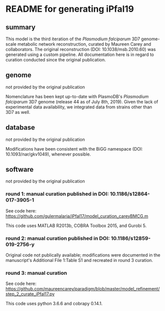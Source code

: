 # README for generating iPfal19

## summary 

This model is the third iteration of the *Plasmodium falciparum* 3D7 genome-scale metabolic network reconstruction, curated by Maureen Carey and collaborators. The original reconstruction (DOI: 10.1038/msb.2010.60) was generated using a custom pipeline. All documentation here is in regard to curation conducted since the original publication.

## genome

not provided by the original publication

Nomenclature has been kept up-to-date with PlasmoDB's *Plasmodium falciparum* 3D7 genome (release 44 as of July 8th, 2019). Given the lack of experimental data availability, we integrated data from strains other than 3D7 as well.

## database

not provided by the original publication

Modifications have been consistent with the BiGG namespace (DOI: 10.1093/nar/gkv1049), whenever possible.

## software

not provided by the original publication

### round 1: manual curation published in DOI: 10.1186/s12864-017-3905-1

See code here: https://github.com/gulermalaria/iPfal17/model_curation_careyBMCG.m

This code uses MATLAB R2013b, COBRA Toolbox 2015, and Gurobi 5.

### round 2: manual curation published in DOI: 10.1186/s12859-019-2756-y

Original code not publically available; modifications were documented in the manuscript's Additional File 1:Table S1 and recreated in round 3 curation.

### round 3: manual curation

See code here: https://github.com/maureencarey/paradigm/blob/master/model_refinement/step_2_curate_iPfal17.py

This code uses python 3.6.6 and cobrapy 0.14.1.
